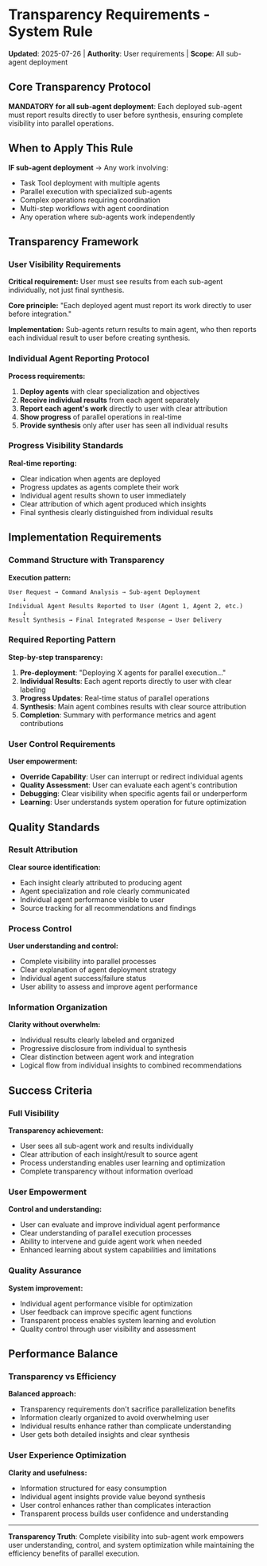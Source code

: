 # Transparency Requirements - System Rule

**Updated**: 2025-07-26 | **Authority**: User requirements | **Scope**: All sub-agent deployment

## Core Transparency Protocol

**MANDATORY for all sub-agent deployment**: Each deployed sub-agent must report results directly to user before synthesis, ensuring complete visibility into parallel operations.

## When to Apply This Rule

**IF sub-agent deployment** → Any work involving:
- Task Tool deployment with multiple agents
- Parallel execution with specialized sub-agents
- Complex operations requiring coordination
- Multi-step workflows with agent coordination
- Any operation where sub-agents work independently

## Transparency Framework

### User Visibility Requirements
**Critical requirement:** User must see results from each sub-agent individually, not just final synthesis.

**Core principle:** "Each deployed agent must report its work directly to user before integration."

**Implementation:** Sub-agents return results to main agent, who then reports each individual result to user before creating synthesis.

### Individual Agent Reporting Protocol
**Process requirements:**
1. **Deploy agents** with clear specialization and objectives
2. **Receive individual results** from each agent separately
3. **Report each agent's work** directly to user with clear attribution
4. **Show progress** of parallel operations in real-time
5. **Provide synthesis** only after user has seen all individual results

### Progress Visibility Standards
**Real-time reporting:**
- Clear indication when agents are deployed
- Progress updates as agents complete their work
- Individual agent results shown to user immediately
- Clear attribution of which agent produced which insights
- Final synthesis clearly distinguished from individual results

## Implementation Requirements

### Command Structure with Transparency
**Execution pattern:**
```
User Request → Command Analysis → Sub-agent Deployment 
    ↓
Individual Agent Results Reported to User (Agent 1, Agent 2, etc.)
    ↓  
Result Synthesis → Final Integrated Response → User Delivery
```

### Required Reporting Pattern
**Step-by-step transparency:**
1. **Pre-deployment**: "Deploying X agents for parallel execution..."
2. **Individual Results**: Each agent reports directly to user with clear labeling
3. **Progress Updates**: Real-time status of parallel operations
4. **Synthesis**: Main agent combines results with clear source attribution
5. **Completion**: Summary with performance metrics and agent contributions

### User Control Requirements
**User empowerment:**
- **Override Capability**: User can interrupt or redirect individual agents
- **Quality Assessment**: User can evaluate each agent's contribution
- **Debugging**: Clear visibility when specific agents fail or underperform
- **Learning**: User understands system operation for future optimization

## Quality Standards

### Result Attribution
**Clear source identification:**
- Each insight clearly attributed to producing agent
- Agent specialization and role clearly communicated
- Individual agent performance visible to user
- Source tracking for all recommendations and findings

### Process Control
**User understanding and control:**
- Complete visibility into parallel processes
- Clear explanation of agent deployment strategy
- Individual agent success/failure status
- User ability to assess and improve agent performance

### Information Organization
**Clarity without overwhelm:**
- Individual results clearly labeled and organized
- Progressive disclosure from individual to synthesis
- Clear distinction between agent work and integration
- Logical flow from individual insights to combined recommendations

## Success Criteria

### Full Visibility
**Transparency achievement:**
- User sees all sub-agent work and results individually
- Clear attribution of each insight/result to source agent
- Process understanding enables user learning and optimization
- Complete transparency without information overload

### User Empowerment
**Control and understanding:**
- User can evaluate and improve individual agent performance
- Clear understanding of parallel execution processes
- Ability to intervene and guide agent work when needed
- Enhanced learning about system capabilities and limitations

### Quality Assurance
**System improvement:**
- Individual agent performance visible for optimization
- User feedback can improve specific agent functions
- Transparent process enables system learning and evolution
- Quality control through user visibility and assessment

## Performance Balance

### Transparency vs Efficiency
**Balanced approach:**
- Transparency requirements don't sacrifice parallelization benefits
- Information clearly organized to avoid overwhelming user
- Individual results enhance rather than complicate understanding
- User gets both detailed insights and clear synthesis

### User Experience Optimization
**Clarity and usefulness:**
- Information structured for easy consumption
- Individual agent insights provide value beyond synthesis
- User control enhances rather than complicates interaction
- Transparent process builds user confidence and understanding

---

**Transparency Truth**: Complete visibility into sub-agent work empowers user understanding, control, and system optimization while maintaining the efficiency benefits of parallel execution.